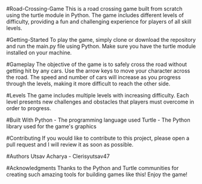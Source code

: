 #Road-Crossing-Game
This is a road crossing game built from scratch using the turtle module in Python. The game includes different levels of difficulty, providing a fun and challenging experience for players of all skill levels.

#Getting-Started
To play the game, simply clone or download the repository and run the main.py file using Python. Make sure you have the turtle module installed on your machine.

#Gameplay
The objective of the game is to safely cross the road without getting hit by any cars. Use the arrow keys to move your character across the road. The speed and number of cars will increase as you progress through the levels, making it more difficult to reach the other side.

#Levels
The game includes multiple levels with increasing difficulty. Each level presents new challenges and obstacles that players must overcome in order to progress.

#Built With
Python - The programming language used
Turtle - The Python library used for the game's graphics

#Contributing
If you would like to contribute to this project, please open a pull request and I will review it as soon as possible.

#Authors
Utsav Acharya - Clerisyutsav47

#Acknowledgments
Thanks to the Python and Turtle communities for creating such amazing tools for building games like this!
Enjoy the game!
